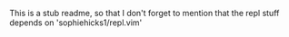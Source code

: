 This is a stub readme, so that I don't forget to mention that the repl stuff depends on
'sophiehicks1/repl.vim'
